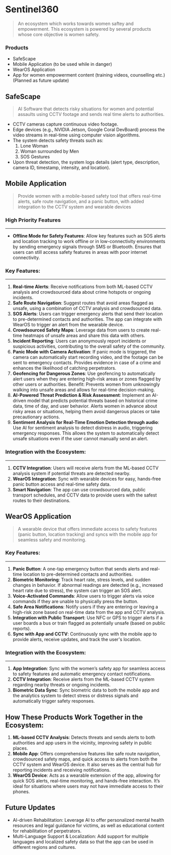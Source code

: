# Sentinel360

> An ecosystem which works towards women saftey and empowerment. This ecosystem is powered by several products whose core objective is women safety.

### Products

- SafeScape
- Mobile Application (to be used while in danger)
- WearOS Application
- App for women empowerment content (training videos, counselling etc.) (Planned as future update)

## SafeScape

> AI Software that detects risky situations for women and potential assaults using CCTV footage and sends real time alerts to authorities.

- CCTV cameras capture continuous video footage.
- Edge devices (e.g., NVIDIA Jetson, Google Coral DevBoard) process the video streams in real-time using computer vision algorithms.
- The system detects safety threats such as:
	1. Lone Woman
	2. Woman surrounded by Men
	3. SOS Gestures
- Upon threat detection, the system logs details (alert type, description, camera ID, timestamp, intensity, and location). 


## Mobile Application

> Provide women with a mobile-based safety tool that offers real-time alerts, safe route navigation, and a panic button, with added integration to the CCTV system and wearable devices

### High Priority Features
---

- **Offline Mode for Safety Features**: Allow key features such as SOS alerts and location tracking to work offline or in low-connectivity environments by sending emergency signals through SMS or Bluetooth. Ensures that users can still access safety features in areas with poor internet connectivity.

### Key Features:
---

1. **Real-time Alerts**: Receive notifications from both ML-based CCTV analysis and crowdsourced data about crime hotspots or ongoing incidents.
2. **Safe Route Navigation**: Suggest routes that avoid areas flagged as unsafe, using a combination of CCTV analysis and crowdsourced data.
3. **SOS Alerts**: Users can trigger emergency alerts that send their location to pre-determined contacts and authorities. The app can integrate with WearOS to trigger an alert from the wearable device.
4. **Crowdsourced Safety Maps**: Leverage data from users to create real-time heatmaps of unsafe areas and share this data with others.
5. **Incident Reporting**: Users can anonymously report incidents or suspicious activities, contributing to the overall safety of the community.
6. **Panic Mode with Camera Activation**: If panic mode is triggered, the camera can automatically start recording video, and the footage can be sent to emergency contacts. Provides evidence in case of a crime and enhances the likelihood of catching perpetrators.
7. **Geofencing for Dangerous Zones**: Use geofencing to automatically alert users when they are entering high-risk areas or zones flagged by other users or authorities.
Benefit: Prevents women from unknowingly walking into unsafe areas and allows for real-time decision-making.
8. **AI-Powered Threat Prediction & Risk Assessment**: Implement an AI-driven model that predicts potential threats based on historical crime data, time of day, and user behavior. Alerts women in advance about risky areas or situations, helping them avoid dangerous places or take precautionary actions.
9. **Sentiment Analysis for Real-Time Emotion Detection through audio**: Use AI for sentiment analysis to detect distress in audio, triggering emergency responses. This allows the system to automatically detect unsafe situations even if the user cannot manually send an alert.

### Integration with the Ecosystem:
---

1. **CCTV Integration**: Users will receive alerts from the ML-based CCTV analysis system if potential threats are detected nearby.
2. **WearOS Integration**: Sync with wearable devices for easy, hands-free panic button access and real-time safety data.
3. **Smart Navigation**: The app can use crowdsourced data, public transport schedules, and CCTV data to provide users with the safest routes to their destinations.

## WearOS Application

> A wearable device that offers immediate access to safety features (panic button, location tracking) and syncs with the mobile app for seamless safety and monitoring.

### Key Features:
---

1. **Panic Button**: A one-tap emergency button that sends alerts and real-time location to pre-determined contacts and authorities.
2. **Biometric Monitoring**: Track heart rate, stress levels, and sudden changes in behavior. If abnormal readings are detected (e.g., increased heart rate due to stress), the system can trigger an SOS alert.
3. **Voice-Activated Commands**: Allow users to trigger alerts via voice commands if they are unable to physically press the button.
4. **Safe Area Notifications**: Notify users if they are entering or leaving a high-risk zone based on real-time data from the app and CCTV analysis.
5. **Integration with Public Transport**: Use NFC or GPS to trigger alerts if a user boards a bus or train flagged as potentially unsafe (based on public reports).
6. **Sync with App and CCTV**: Continuously sync with the mobile app to provide alerts, receive updates, and track the user's location.

### Integration with the Ecosystem:
---

1. **App Integration**: Sync with the women’s safety app for seamless access to safety features and automatic emergency contact notifications.
2. **CCTV Integration**: Receive alerts from the ML-based CCTV system regarding nearby threats or ongoing incidents.
3. **Biometric Data Sync**: Sync biometric data to both the mobile app and the analytics system to detect stress or distress signals and automatically trigger safety responses.

## How These Products Work Together in the Ecosystem:

1. **ML-based CCTV Analysis**: Detects threats and sends alerts to both authorities and app users in the vicinity, improving safety in public places.
2. **Mobile App**: Offers comprehensive features like safe route navigation, crowdsourced safety maps, and quick access to alerts from both the CCTV system and WearOS device. It also serves as the central hub for reporting incidents and receiving notifications.
3. **WearOS Device**: Acts as a wearable extension of the app, allowing for quick SOS alerts, real-time monitoring, and hands-free interaction. It’s ideal for situations where users may not have immediate access to their phones.

## Future Updates

- AI-driven Rehabilitation: Leverage AI to offer personalized mental health resources and legal guidance for victims, as well as educational content for rehabilitation of perpetrators.
- Multi-Language Support & Localization: Add support for multiple languages and localized safety data so that the app can be used in different regions and cultures.

